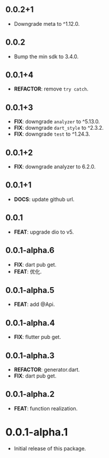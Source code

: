 ## 0.0.2+1

- Downgrade meta to ^1.12.0.

## 0.0.2

- Bump the min sdk to 3.4.0.

## 0.0.1+4

- **REFACTOR**: remove `try catch`.

## 0.0.1+3

- **FIX**: downgrade `analyzer` to ^5.13.0.
- **FIX**: downgrade `dart_style` to ^2.3.2.
- **FIX**: downgrade `test` to ^1.24.3.

## 0.0.1+2

- **FIX**: downgrade analyzer to 6.2.0.

## 0.0.1+1

- **DOCS**: update github url.

## 0.0.1

- **FEAT**: upgrade dio to v5.

## 0.0.1-alpha.6

 - **FIX**: dart pub get.
 - **FEAT**: 优化.

## 0.0.1-alpha.5

 - **FEAT**: add @Api.

## 0.0.1-alpha.4

 - **FIX**: flutter pub get.

## 0.0.1-alpha.3

 - **REFACTOR**: generator.dart.
 - **FIX**: dart pub get.

## 0.0.1-alpha.2

 - **FEAT**: function realization.

# 0.0.1-alpha.1

- Initial release of this package.
